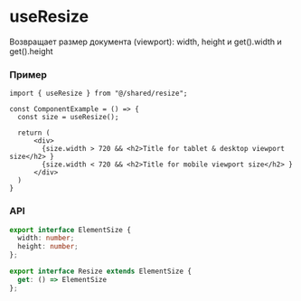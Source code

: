 # useResize

Возвращает размер документа (viewport): width, height и get().width и get().height


### Пример

```tsx
import { useResize } from "@/shared/resize";

const ComponentExample = () => {
  const size = useResize();

  return (
      <div>
        {size.width > 720 && <h2>Title for tablet & desktop viewport size</h2> }
        {size.width < 720 && <h2>Title for mobile viewport size</h2> }
      </div>
  )
}
```

### API

```ts
export interface ElementSize {
  width: number;
  height: number;
};

export interface Resize extends ElementSize {
  get: () => ElementSize
};
```